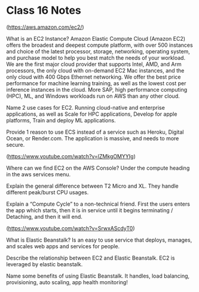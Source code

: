 # Class 16 Notes

(https://aws.amazon.com/ec2/)

What is an EC2 Instance?
Amazon Elastic Compute Cloud (Amazon EC2) offers the broadest and deepest compute platform, with over 500 instances and choice of the latest processor, storage, networking, operating system, and purchase model to help you best match the needs of your workload. We are the first major cloud provider that supports Intel, AMD, and Arm processors, the only cloud with on-demand EC2 Mac instances, and the only cloud with 400 Gbps Ethernet networking. We offer the best price performance for machine learning training, as well as the lowest cost per inference instances in the cloud. More SAP, high performance computing (HPC), ML, and Windows workloads run on AWS than any other cloud.
<br>

Name 2 use cases for EC2.
Running cloud-native and enterprise applications, as well as Scale for HPC applications, Develop for apple platforms, Train and deploy ML applications.
<br>

Provide 1 reason to use ECS instead of a service such as Heroku, Digital Ocean, or Render.com.
The application is massive, and needs to more secure.
<br>


(https://www.youtube.com/watch?v=lZMkgOMYYIg)

Where can we find EC2 on the AWS Console?
Under the compute heading in the aws services menu.
<br>

Explain the general difference between T2 Micro and XL.
They handle different peak/burst CPU usages.
<br>

Explain a “Compute Cycle” to a non-technical friend.
First the users enters the app which starts, then it is in service until it begins terminating / Detaching, and then it will end.
<br>


(https://www.youtube.com/watch?v=SrwxAScdyT0)

What is Elastic Beanstalk?
Is an easy to use service that deploys, manages, and scales web apps and services for people.
<br>

Describe the relationship between EC2 and Elastic Beanstalk.
EC2 is leveraged by elastic beanstalk.
<br>

Name some benefits of using Elastic Beanstalk.
It handles, load balancing, provisioning, auto scaling, app health monitoring!
<br>

